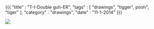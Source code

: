 {{{
    "title"    : "T-I-Double guh-ER",
    "tags"     : [ "drawings", "tigger", pooh", "tiger" ],
    "category" : "drawings",
    "date"     : "11-1-2014"
}}}

<img src="../img/posts/tigger.JPG"/>
